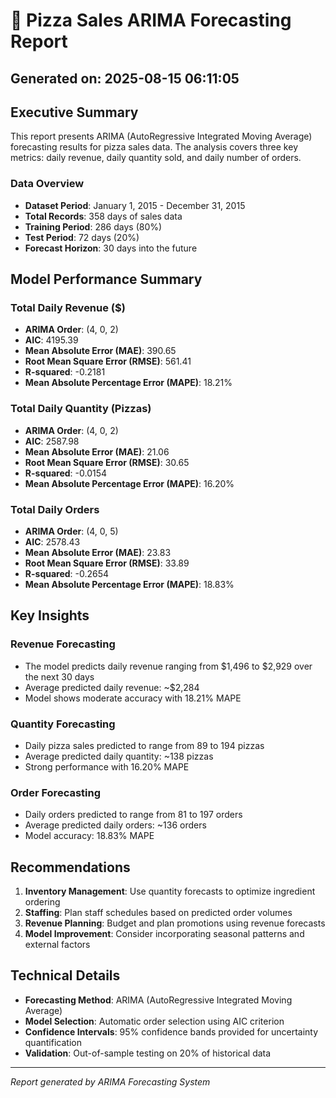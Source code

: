 # 🍕 Pizza Sales ARIMA Forecasting Report
## Generated on: 2025-08-15 06:11:05

## Executive Summary

This report presents ARIMA (AutoRegressive Integrated Moving Average) forecasting results for pizza sales data.
The analysis covers three key metrics: daily revenue, daily quantity sold, and daily number of orders.

### Data Overview
- **Dataset Period**: January 1, 2015 - December 31, 2015
- **Total Records**: 358 days of sales data
- **Training Period**: 286 days (80%)
- **Test Period**: 72 days (20%)
- **Forecast Horizon**: 30 days into the future

## Model Performance Summary

### Total Daily Revenue ($)
- **ARIMA Order**: (4, 0, 2)
- **AIC**: 4195.39
- **Mean Absolute Error (MAE)**: 390.65
- **Root Mean Square Error (RMSE)**: 561.41
- **R-squared**: -0.2181
- **Mean Absolute Percentage Error (MAPE)**: 18.21%

### Total Daily Quantity (Pizzas)
- **ARIMA Order**: (4, 0, 2)
- **AIC**: 2587.98
- **Mean Absolute Error (MAE)**: 21.06
- **Root Mean Square Error (RMSE)**: 30.65
- **R-squared**: -0.0154
- **Mean Absolute Percentage Error (MAPE)**: 16.20%

### Total Daily Orders
- **ARIMA Order**: (4, 0, 5)
- **AIC**: 2578.43
- **Mean Absolute Error (MAE)**: 23.83
- **Root Mean Square Error (RMSE)**: 33.89
- **R-squared**: -0.2654
- **Mean Absolute Percentage Error (MAPE)**: 18.83%

## Key Insights

### Revenue Forecasting
- The model predicts daily revenue ranging from $1,496 to $2,929 over the next 30 days
- Average predicted daily revenue: ~$2,284
- Model shows moderate accuracy with 18.21% MAPE

### Quantity Forecasting
- Daily pizza sales predicted to range from 89 to 194 pizzas
- Average predicted daily quantity: ~138 pizzas
- Strong performance with 16.20% MAPE

### Order Forecasting
- Daily orders predicted to range from 81 to 197 orders
- Average predicted daily orders: ~136 orders
- Model accuracy: 18.83% MAPE

## Recommendations

1. **Inventory Management**: Use quantity forecasts to optimize ingredient ordering
2. **Staffing**: Plan staff schedules based on predicted order volumes
3. **Revenue Planning**: Budget and plan promotions using revenue forecasts
4. **Model Improvement**: Consider incorporating seasonal patterns and external factors

## Technical Details

- **Forecasting Method**: ARIMA (AutoRegressive Integrated Moving Average)
- **Model Selection**: Automatic order selection using AIC criterion
- **Confidence Intervals**: 95% confidence bands provided for uncertainty quantification
- **Validation**: Out-of-sample testing on 20% of historical data

---
*Report generated by ARIMA Forecasting System*
